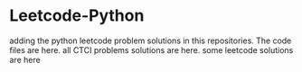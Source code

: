 # Leetcode-Python
adding the python leetcode problem solutions in this repositories. 
The code files are here.
all CTCI problems solutions are here.
some leetcode solutions are here

















































































































































































































































































































































































































































































































































































































































































































































































































































































































































































































































































































































